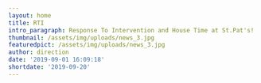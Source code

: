 ```yaml
---
layout: home
title: RTI
intro_paragraph: Response To Intervention and House Time at St.Pat's!
thumbnail: /assets/img/uploads/news_3.jpg
featuredpict: /assets/img/uploads/news_3.jpg
author: direction
date: '2019-09-01 16:09:18'
shortdate: '2019-09-20'
---
```


